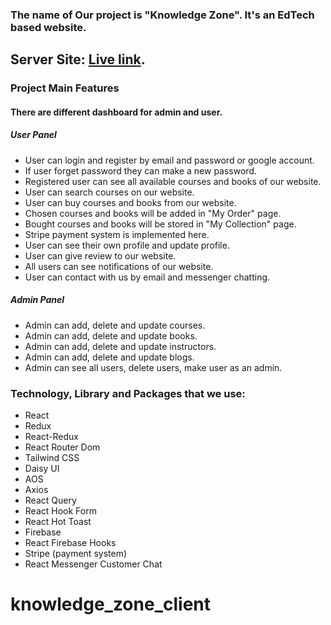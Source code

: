 ### The name of Our project is "Knowledge Zone". It's an EdTech based website.
## Server Site:  [Live link](https://knowledge-zone-2022.onrender.com/). 

### Project Main Features

#### There are different dashboard for admin and user.

##### User Panel
* User can login and register by email and password or google account.
* If user forget password they can make a new password.
* Registered user can see all available courses and books of our website.
* User can search courses on our website.
* User can buy courses and books from our website.
* Chosen courses and books will be added in "My Order" page.
* Bought courses and books will be stored in "My Collection" page. 
* Stripe payment system is implemented here.
* User can see their own profile and update profile.
* User can give review to our website.
* All users can see notifications of our website.
* User can contact with us by email and messenger chatting. 

##### Admin Panel
* Admin can add, delete and update courses.
* Admin can add, delete and update books.
* Admin can add, delete and update instructors.
* Admin can add, delete and update blogs.
* Admin can see all users, delete users, make user as an admin.  


### Technology, Library and Packages that we use:
* React
* Redux
* React-Redux
* React Router Dom
* Tailwind CSS
* Daisy UI
* AOS
* Axios
* React Query
* React Hook Form
* React Hot Toast
* Firebase
* React Firebase Hooks
* Stripe (payment system)
* React Messenger Customer Chat
# knowledge_zone_client
